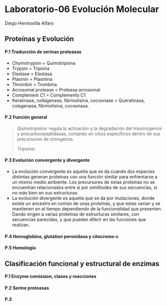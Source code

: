 # Laboratorio-06 Evolución Molecular 
Diego Hermosilla Alfaro

## Proteínas y Evolución

#### P.1 Traducción de serinas proteasas

  - Chymotrypsin = Quimotripsina
  - Trypsin = Tripsina
  - Elastase = Elastasa
  - Plasmin = Plasmina
  - Thrombin = Trombina
  - Acrosomal protease = Proteasa acrosomal
  - Complement C1 = Complemento C1
  - Keratinase, collagenase, fibrinolisina, cocoonase = Queratinasa, colagenasa, fibrinolisina, cocoonasa.

#### P.2 Función general 

>*Quimotripsina:* regula la activación y la degradación del tripsinogenos y procarboxipeptidasas, cortando en sitios específicos dentro de sus precursores de zimogenos.
>
>*Tripsina:* 

#### P.3 Evolución convergente y divergente

  - La evolución convergente es aquella que se da cuando dos especies distintas generan proteínas con una función similar para enfrentarse a un mismo medio ambiente. Los precursores de estas proteínas no se encuentran relacionados entre si por similitudes de sus secuencias, si no más bien en sus estructuras.
  - La evolución divergente es aquella que se da por mutaciones, donde existe un ancestro en común de unas proteínas, y que estas varian y se mantienen en el tiempo dependiendo de la funcionalidad que presenten. Dando origen a varias proteinas de estructuras similares, con secuencias parecidas, y que pueden diferir en las funciones que realizan. 

#### P.4 Hemoglobina, glutation peroxidasa y citocromo-c

#### P.5 Homología

## Clasificación funcional y estructural de enzimas

#### P.1 Enzyme comission, clases y reacciones

#### P.2 Serine proteasas

#### P.3 


